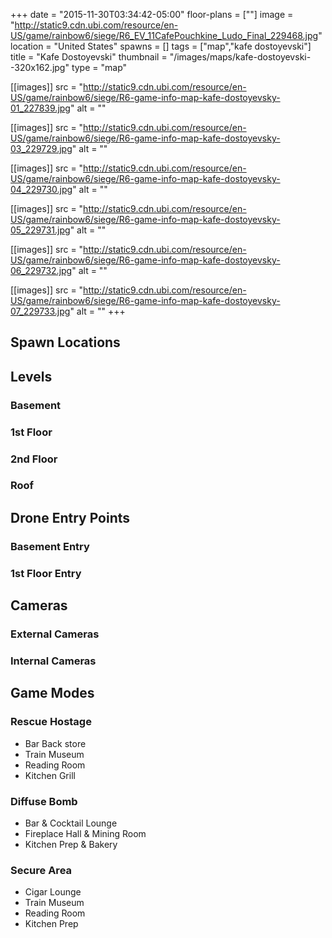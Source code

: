 +++
date = "2015-11-30T03:34:42-05:00"
floor-plans = [""]
image = "http://static9.cdn.ubi.com/resource/en-US/game/rainbow6/siege/R6_EV_11CafePouchkine_Ludo_Final_229468.jpg"
location = "United States"
spawns = []
tags = ["map","kafe dostoyevski"]
title = "Kafe Dostoyevski"
thumbnail = "/images/maps/kafe-dostoyevski--320x162.jpg"
type = "map"

[[images]]
  src = "http://static9.cdn.ubi.com/resource/en-US/game/rainbow6/siege/R6-game-info-map-kafe-dostoyevsky-01_227839.jpg"
  alt = ""

[[images]]
  src = "http://static9.cdn.ubi.com/resource/en-US/game/rainbow6/siege/R6-game-info-map-kafe-dostoyevsky-03_229729.jpg"
  alt = ""

[[images]]
  src = "http://static9.cdn.ubi.com/resource/en-US/game/rainbow6/siege/R6-game-info-map-kafe-dostoyevsky-04_229730.jpg"
  alt = ""

[[images]]
  src = "http://static9.cdn.ubi.com/resource/en-US/game/rainbow6/siege/R6-game-info-map-kafe-dostoyevsky-05_229731.jpg"
  alt = ""

[[images]]
  src = "http://static9.cdn.ubi.com/resource/en-US/game/rainbow6/siege/R6-game-info-map-kafe-dostoyevsky-06_229732.jpg"
  alt = ""

[[images]]
  src = "http://static9.cdn.ubi.com/resource/en-US/game/rainbow6/siege/R6-game-info-map-kafe-dostoyevsky-07_229733.jpg"
  alt = ""
+++

## Spawn Locations

## Levels

### Basement

### 1st Floor

### 2nd Floor

### Roof

## Drone Entry Points

### Basement Entry

### 1st Floor Entry

## Cameras

### External Cameras

### Internal Cameras

## Game Modes

### Rescue Hostage

* Bar Back store
* Train Museum
* Reading Room
* Kitchen Grill

### Diffuse Bomb

* Bar & Cocktail Lounge
* Fireplace Hall & Mining Room
* Kitchen Prep & Bakery

### Secure Area

* Cigar Lounge
* Train Museum
* Reading Room
* Kitchen Prep
